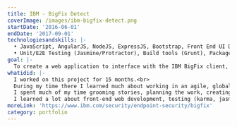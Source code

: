 ```yaml
---
title: IBM - BigFix Detect
coverImage: /images/ibm-bigfix-detect.png
startDate: '2016-06-01'
endDate: '2017-09-01'
technologiesandskills: |-
  • JavaScript, AngularJS, NodeJS, ExpressJS, Bootstrap, Front End UI Design, UX design, ES2015<br>
  • Unit/E2E Testing (Jasmine/Protractor), Build tools (Grunt), Package Managers (NPM, Bower)
goal: |-
  To create a web application to interface with the IBM BigFix client, and also add additional endpoint, detection, and response options.
whatidid: |-
  I worked on this project for 15 months.<br>
  During my time there I learned much about working in an agile, global, co-located team.<br>
  I spent much of my time grooming stories, planning the work, creating documents outlining my work, developing the features, testing the features, code reviewing, helping others reach their goal, and killing bugs.<br>
  I learned a lot about front-end web development, testing (karma, jasmine, & selenium), and planning/grooming.
moreLink: 'https://www.ibm.com/security/endpoint-security/bigfix'
category: portfolio
---
```

